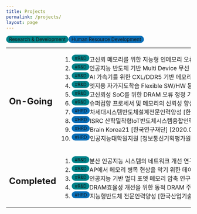 ```yaml
---
title: Projects
permalink: /projects/
layout: page
---
```


<span style="background-color:#00838a;font-size:13px;float:left;padding:2px 8px;border-radius:50px">Research & Development</span> &nbsp; &nbsp; <span style="background-color:#086fb8;font-size:13px;float:left;padding:2px 8px;border-radius:50px">Human Resource Development</span>

<table border="0">
  <tr>
    <td> <h2> On-Going </h2> </td>
    <td nowrap>
      <ol>
        <li> <span style="background-color:#00838a;font-size:12px;float:left;padding:2px 8px;border-radius:50px">#R&D</span> 고신뢰 메모리를 위한 지능형 인메모리 오류정정 디바이스 개발 [정보통신기획평가원] [2021.04.01 ~ 2024.12.31] </li>
        <li> <span style="background-color:#00838a;font-size:12px;float:left;padding:2px 8px;border-radius:50px">#R&D</span> 인공지능 반도체 기반 Multi Device 무선 충전 SoC 개발 [정보통신기획평가원] [2021.04.01 ~ 2023.12.31] </li>
        <li> <span style="background-color:#00838a;font-size:12px;float:left;padding:2px 8px;border-radius:50px">#R&D</span> AI 가속기를 위한 CXL/DDR5 기반 메모리 서브시스템 솔루션 개발 [한국산업기술평가관리원, 삼성전자, SK 하이닉스] [2023.04.01 ~ 2025.12.31] </li>
        <li> <span style="background-color:#00838a;font-size:12px;float:left;padding:2px 8px;border-radius:50px">#R&D</span> 엣지용 자가지도학습 Flexible SW/HW 통합 솔루션 개발 [정보통신기획평가원] [2023.04.01 ~ 2026.12.31] </li>
        <li> <span style="background-color:#00838a;font-size:12px;float:left;padding:2px 8px;border-radius:50px">#R&D</span> 고신뢰성 SoC를 위한 DRAM 오류 정정 기법 개발 [삼성전자] [2023.03.01 ~ 2024.02.28] </li>
        <li> <span style="background-color:#00838a;font-size:12px;float:left;padding:2px 8px;border-radius:50px">#R&D</span> 슈퍼컴향 프로세서 및 메모리의 신뢰성 향상 솔루션 설계 [삼성전자] [2023.12.26 ~ 2024.12.25] </li>
        <li> <span style="background-color:#086fb8;font-size:12px;float:left;padding:2px 8px;border-radius:50px">#HRD</span> 차세대시스템반도체설계전문인력양성 [한국산업기술평가관리원] [2021.03.01 ~ 2026.2.28] </li>
        <li> <span style="background-color:#086fb8;font-size:12px;float:left;padding:2px 8px;border-radius:50px">#HRD</span> ISRC 산학밀착형loT반도체시스템융합인력육성 [과학기술정보통신부] [2021.04.01 ~ 2024.12.31] </li>
        <li> <span style="background-color:#086fb8;font-size:12px;float:left;padding:2px 8px;border-radius:50px">#HRD</span> Brain Korea21 [한국연구재단] [2020.09.01 ~ 2027.08.31] </li>
        <li> <span style="background-color:#086fb8;font-size:12px;float:left;padding:2px 8px;border-radius:50px">#HRD</span> 인공지능대학원지원 [정보통신기획평가원] [2019.04.01 ~ 2023.12.31] </li>
      </ol>
    </td>
  </tr>
  <tr>
    <td> <h2> Completed </h2> </td>
    <td>
      <ol>
        <li> <span style="background-color:#00838a;font-size:12px;float:left;padding:2px 8px;border-radius:50px">#R&D</span> 분산 인공지능 시스템의 네트워크 개선 연구 [한국연구재단] [2020.03.01 ~ 2023.02.28] </li>
        <li> <span style="background-color:#00838a;font-size:12px;float:left;padding:2px 8px;border-radius:50px">#R&D</span> AP에서 메모리 병목 현상을 막기 위한 데이터 압축 연구 [삼성전자] [2020.03.01 ~ 2021.02.28] </li>
        <li> <span style="background-color:#00838a;font-size:12px;float:left;padding:2px 8px;border-radius:50px">#R&D</span> 인공지능 기반 멀티 포멧 메모리 압축 연구 [삼성전자] [2021.03.01 ~ 2022.02.28] </li>
        <li> <span style="background-color:#00838a;font-size:12px;float:left;padding:2px 8px;border-radius:50px">#R&D</span> DRAM효율성 개선을 위한 동적 DRAM 주소 결정 기법 [삼성전자] [2022.03.01 ~ 2023.02.28] </li>
        <li> <span style="background-color:#086fb8;font-size:12px;float:left;padding:2px 8px;border-radius:50px">#HRD</span> 지능형반도체 전문인력양성 [한국산업기술평가관리원] [2016.03.01 ~ 2021.02.28] </li>
      </ol>
    </td>
  </tr>
</table>
